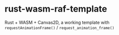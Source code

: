 # rust-wasm-raf-template
Rust + WASM + Canvas2D, a working template with `requestAnimationFrame()` / `request_animation_frame()`
